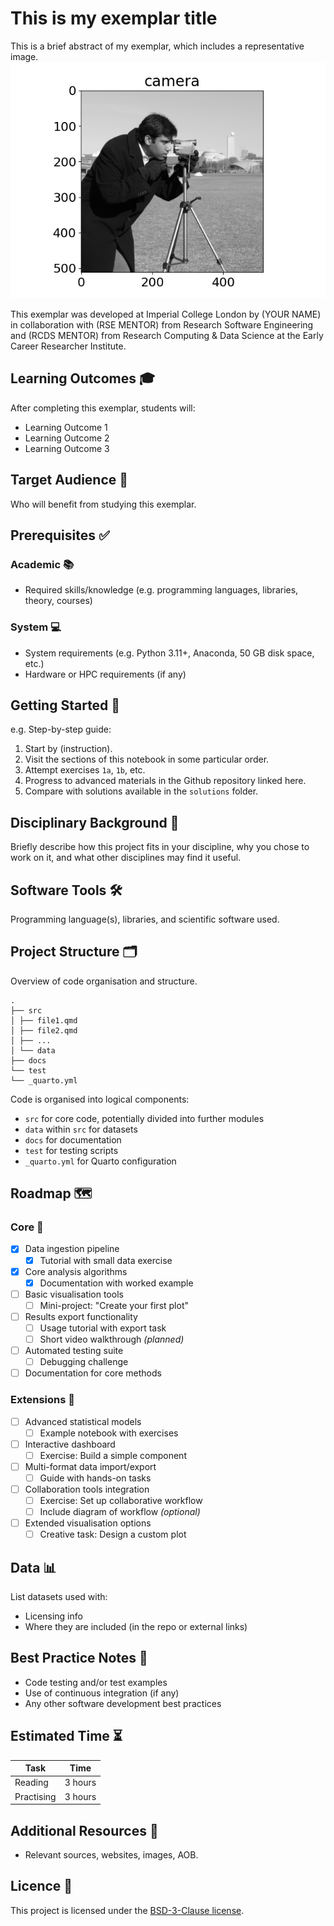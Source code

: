 <!--
This README template is designed with dual purpose.

It should help you think about and plan various aspects of your
exemplar. In this regard, the document need not be completed in
a single pass. Some sections will be relatively straightforward
to complete, others may evolve over time.

Once complete, this README will serve as the landing page for
your exemplar, providing learners with an outline of what they
can expect should they engage with the work.

Recall that you are developing a software project and learning
resource at the same time. It is important to keep this in mind
throughout the development and plan accordingly.
-->


<!-- Your exemplar title. Make it sound catchy! -->
# This is my exemplar title

<!-- A brief description of your exemplar, which may include an image -->
This is a brief abstract of my exemplar, which includes a representative image.
![Scikit Camera Image](img/readme-img.png)

<!-- Author information -->
This exemplar was developed at Imperial College London by (YOUR NAME) in
collaboration with (RSE MENTOR) from Research Software Engineering and
(RCDS MENTOR) from Research Computing & Data Science at the Early Career
Researcher Institute.


<!-- Learning Outcomes. 
Aim for 3 - 4 points that illustrate what knowledge and
skills will be gained by studying your ReCoDE exemplar. -->
## Learning Outcomes 🎓

After completing this exemplar, students will:

- Learning Outcome 1
- Learning Outcome 2
- Learning Outcome 3


<!-- Audience. Think broadly as to who will benefit. -->
## Target Audience 🎯

Who will benefit from studying this exemplar.


<!-- Requirements.
What skills and knowledge will students need before starting?
e.g. ECRI courses, knowledge of a programming language or library...

Is it a prerequisite skill or learning outcome?
e.g. If your project uses a niche library, you could either set it as a
requirement or make it a learning outcome above. If a learning outcome,
you must include a relevant section that helps with learning this library.
-->
## Prerequisites ✅

### Academic 📚

- Required skills/knowledge (e.g. programming languages, libraries, theory, courses)

### System 💻

- System requirements (e.g. Python 3.11+, Anaconda, 50 GB disk space, etc.)
- Hardware or HPC requirements (if any)


<!-- Quick Start Guide. Tell learners how to engage with the exemplar. -->
## Getting Started 🚀

e.g. Step-by-step guide:

1. Start by (instruction).
2. Visit the sections of this notebook in some particular order.
3. Attempt exercises `1a`, `1b`, etc.
4. Progress to advanced materials in the Github repository linked here.
5. Compare with solutions available in the `solutions` folder.


<!-- Background. Tell learners about why this exemplar is useful. -->
## Disciplinary Background 🔬
     
Briefly describe how this project fits in your discipline, why you chose
to work on it, and what other disciplines may find it useful.


<!-- Software. What languages, libraries, software you use. -->
## Software Tools 🛠️

Programming language(s), libraries, and scientific software used.


<!-- Repository structure. Explain how your code is structured. -->
## Project Structure 🗂️

Overview of code organisation and structure.

```
.
├── src
│ ├── file1.qmd
│ ├── file2.qmd
│ ├── ...
│ └── data
├── docs
└── test
└── _quarto.yml
```

Code is organised into logical components:

- `src` for core code, potentially divided into further modules
- `data` within `src` for datasets
- `docs` for documentation
- `test` for testing scripts
- `_quarto.yml` for Quarto configuration


<!-- Roadmap.
Identify the project core (a minimal working example). This
is what you should develop first, ideally by week 6. Defining
a core helps ensure that, despite a tight timeline, we will end
up with a complete project.

Identify project extensions. These are additional features that
you will implement after the core of the project is finished; you
could also propose extensions as open-ended exercises for the ReCoDE
audience.

Outline the process of creating the exemplar as a project roadmap
with individual steps. This will help you with defining the scope of 
the project. When you think about this, imagine that you are explaining
it to a new PhD student. Assume that this student is from a related (but
not necessarily same) discipline. They can code but have never undertaken
a larger project. The steps should follow logical development of the
project and good practice. Each will be relatively independent and contain
its own learning annotation and links to other learning materials if
appropriate. The learning annotation is going to form a significant portion
of your efforts.

Learning annotations will evolve as we go along but planning now will be useful
in defining your exemplar steps. Remember that active learning is generally more
valuable than just reading information, so small exercises that build on previous
steps can really help your students to understand the software development process.
You can include videos, text, charts, images, flowcharts, storyboards, or anything
creative that you may think of.

Completed tasks are marked with an x between the square brackets.
-->
## Roadmap 🗺️

### Core 🧩

- [x] Data ingestion pipeline
    * [x] Tutorial with small data exercise
- [x] Core analysis algorithms
    * [x] Documentation with worked example
- [ ] Basic visualisation tools
    * [ ] Mini-project: "Create your first plot"
- [ ] Results export functionality
    * [ ] Usage tutorial with export task
    * [ ] Short video walkthrough *(planned)*
- [ ] Automated testing suite
    * [ ] Debugging challenge
- [ ] Documentation for core methods

### Extensions 🔌

- [ ] Advanced statistical models
    * [ ] Example notebook with exercises
- [ ] Interactive dashboard
    * [ ] Exercise: Build a simple component
- [ ] Multi-format data import/export
    * [ ] Guide with hands-on tasks
- [ ] Collaboration tools integration
    * [ ] Exercise: Set up collaborative workflow
    * [ ] Include diagram of workflow *(optional)*
- [ ] Extended visualisation options
    * [ ] Creative task: Design a custom plot

<!-- Data availability (remove this section if no data used) -->
## Data 📊

List datasets used with:

- Licensing info
- Where they are included (in the repo or external links)


<!-- Best practice notes. -->
## Best Practice Notes 📝

- Code testing and/or test examples
- Use of continuous integration (if any)
- Any other software development best practices

<!-- Estimate the time it will take for a learner to progress through the exemplar. -->
## Estimated Time ⏳

| Task       | Time    |
| ---------- | ------- |
| Reading    | 3 hours |
| Practising | 3 hours |


<!-- Any references, or other resources. -->
## Additional Resources 🔗

- Relevant sources, websites, images, AOB.

<!-- LICENCE.
Imperial prefers BSD-3. Please update the LICENSE.md file with the current year.
-->
## Licence 📄

This project is licensed under the [BSD-3-Clause license](LICENSE.md).